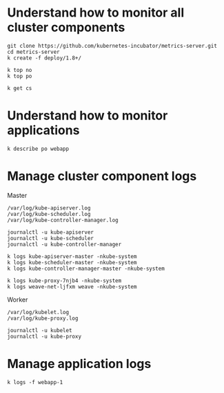 # Understand how to monitor all cluster components
```
git clone https://github.com/kubernetes-incubator/metrics-server.git
cd metrics-server
k create -f deploy/1.8+/
```
```
k top no
k top po
```
```
k get cs
```
# Understand how to monitor applications
```
k describe po webapp
```
# Manage cluster component logs
Master
```
/var/log/kube-apiserver.log
/var/log/kube-scheduler.log
/var/log/kube-controller-manager.log 
```
```
journalctl -u kube-apiserver
journalctl -u kube-scheduler
journalctl -u kube-controller-manager
```
```
k logs kube-apiserver-master -nkube-system
k logs kube-scheduler-master -nkube-system
k logs kube-controller-manager-master -nkube-system
```
```
k logs kube-proxy-7njb4 -nkube-system
k logs weave-net-ljfxm weave -nkube-system
```
Worker
```
/var/log/kubelet.log
/var/log/kube-proxy.log
```
```
journalctl -u kubelet
journalctl -u kube-proxy
```
# Manage application logs
```
k logs -f webapp-1
```
